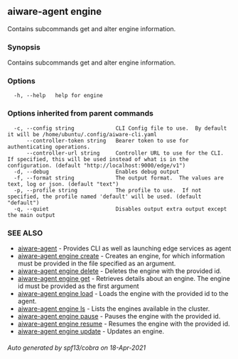 ## aiware-agent engine

Contains subcommands get and alter engine information.

### Synopsis

Contains subcommands get and alter engine information.

### Options

```
  -h, --help   help for engine
```

### Options inherited from parent commands

```
  -c, --config string             CLI Config file to use.  By default it will be /home/ubuntu/.config/aiware-cli.yaml
      --controller-token string   Bearer token to use for authenticating operations.
      --controller-url string     Controller URL to use for the CLI.  If specified, this will be used instead of what is in the configuration. (default "http://localhost:9000/edge/v1")
  -d, --debug                     Enables debug output
  -f, --format string             The output format.  The values are text, log or json. (default "text")
  -p, --profile string            The profile to use.  If not specified, the profile named 'default' will be used. (default "default")
  -q, --quiet                     Disables output extra output except the main output
```

### SEE ALSO

* [aiware-agent](/cli/aiware-agent.md)	 - Provides CLI as well as launching edge services as agent
* [aiware-agent engine create](/cli/aiware-agent_engine_create.md)	 - Creates an engine, for which information must be provided in the file specified as an argument.
* [aiware-agent engine delete](/cli/aiware-agent_engine_delete.md)	 - Deletes the engine with the provided id.
* [aiware-agent engine get](/cli/aiware-agent_engine_get.md)	 - Retrieves details about an engine. The engine id must be provided as the first argument
* [aiware-agent engine load](/cli/aiware-agent_engine_load.md)	 - Loads the engine with the provided id to the agent.
* [aiware-agent engine ls](/cli/aiware-agent_engine_ls.md)	 - Lists the engines available in the cluster.
* [aiware-agent engine pause](/cli/aiware-agent_engine_pause.md)	 - Pauses the engine with the provided id.
* [aiware-agent engine resume](/cli/aiware-agent_engine_resume.md)	 - Resumes the engine with the provided id.
* [aiware-agent engine update](/cli/aiware-agent_engine_update.md)	 - Updates an engine.

###### Auto generated by spf13/cobra on 18-Apr-2021
